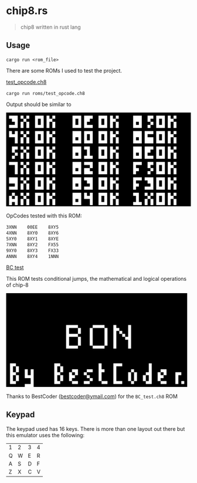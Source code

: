 # chip8.rs

> chip8 written in rust lang

## Usage

```
cargo run <rom_file>
```

There are some ROMs I used to test the project.

[test_opcode.ch8](https://github.com/corax89/chip8-test-rom)

```
cargo run roms/test_opcode.ch8
```

Output should be similar to

<img src="img/test_opcode.png" widh="512" height="256">

OpCodes tested with this ROM:

```
3XNN	00EE	8XY5
4XNN	8XY0	8XY6
5XY0	8XY1	8XYE
7XNN	8XY2	FX55
9XY0	8XY3	FX33
ANNN	8XY4	1NNN
```

[BC test](https://github.com/daniel5151/AC8E/blob/master/roms/bc_test.txt)

This ROM tests conditional jumps, the mathematical and logical operations of chip-8

<img src="img/BC_test.png" widh="512" height="256">

Thanks to BestCoder (bestcoder@ymail.com) for the `BC_test.ch8` ROM

## Keypad

The keypad used has 16 keys. There is more than one layout out there but this emulator uses the following:

|   |   |   |   |
|---|---|---|---|
| 1 | 2 | 3 | 4 |
| Q | W | E | R |
| A | S | D | F |
| Z | X | C | V |